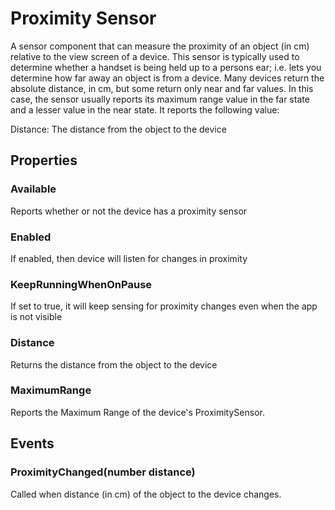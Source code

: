# Proximity Sensor

A sensor component that can measure the proximity of an object \(in cm\) relative to the view screen of a device. This sensor is typically used to determine whether a handset is being held up to a persons ear; i.e. lets you determine how far away an object is from a device. Many devices return the absolute distance, in cm, but some return only near and far values. In this case, the sensor usually reports its maximum range value in the far state and a lesser value in the near state. It reports the following value:

Distance: The distance from the object to the device

## Properties

### Available

Reports whether or not the device has a proximity sensor

### Enabled

If enabled, then device will listen for changes in proximity

### KeepRunningWhenOnPause

If set to true, it will keep sensing for proximity changes even when the app is not visible

### Distance

Returns the distance from the object to the device

### MaximumRange

Reports the Maximum Range of the device's ProximitySensor.

## Events

### ProximityChanged\(number distance\)

Called when distance \(in cm\) of the object to the device changes.

